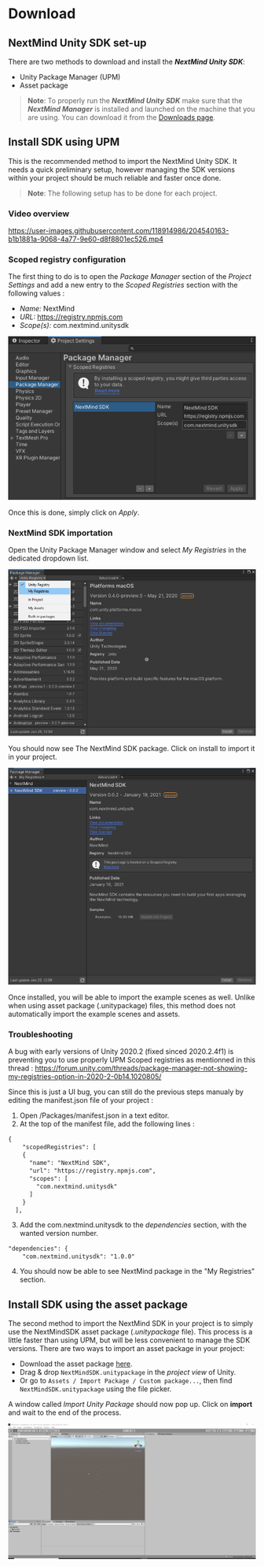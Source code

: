 # Download

## NextMind Unity SDK set-up

There are two methods to download and install the **_NextMind Unity SDK_**:

- Unity Package Manager (UPM)
- Asset package

<blockquote class="note-block"><strong>Note</strong>: To properly run the <strong><em>NextMind Unity SDK</em></strong> make sure that the <strong><em>NextMind Manager</em></strong> is installed and launched on the machine that you are using. You can download it from the <a href="../downloads/README.md">Downloads page</a>.</blockquote>

## Install SDK using UPM

This is the recommended method to import the NextMind Unity SDK. It needs a quick preliminary setup, however managing the SDK versions within your project should be much reliable and faster once done. 

<blockquote class="note-block"><strong>Note</strong>: The following setup has to be done for each project.</blockquote>

### Video overview
https://user-images.githubusercontent.com/118914986/204540163-b1b1881a-9068-4a77-9e60-d8f8801ec526.mp4

### Scoped registry configuration

The first thing to do is to open the *Package Manager* section of the *Project Settings* and add a new entry to the *Scoped Registries* section with the following values : 

- *Name:* NextMind
- *URL:* https://registry.npmjs.com
- *Scope(s):* com.nextmind.unitysdk

![ImportPackage](images/scopedRegistries.png)

Once this is done, simply click on *Apply*.

### NextMind SDK importation

Open the Unity Package Manager window and select *My Registries* in the dedicated dropdown list.

![ImportPackage](images/myRegistries.png)

You should now see The NextMind SDK package. Click on install to import it in your project. 

![ImportPackage](images/myRegistries2.png)

Once installed, you will be able to import the example scenes as well. Unlike when using asset package (.unitypackage) files, this method does not automatically import the example scenes and assets. 

### Troubleshooting

A bug with early versions of Unity 2020.2 (fixed sinced 2020.2.4f1) is preventing you to use properly UPM Scoped registries as mentionned in this thread : https://forum.unity.com/threads/package-manager-not-showing-my-registries-option-in-2020-2-0b14.1020805/

Since this is just a UI bug, you can still do the previous steps manualy by editing the manifest.json file of your project : 

1. Open <projectRoot>/Packages/manifest.json in a text editor.
2. At the top of the manifest file, add the following lines : 

```
{
	"scopedRegistries": [
    {
      "name": "NextMind SDK",
      "url": "https://registry.npmjs.com",
      "scopes": [
        "com.nextmind.unitysdk"
      ]
    }
  ],
```

3. Add the com.nextmind.unitysdk to the *dependencies* section, with the wanted version number.

```
"dependencies": {
	"com.nextmind.unitysdk": "1.0.0"
```

4. You should now be able to see NextMind package in the "My Registries" section.

## Install SDK using the asset package

The second method to import the NextMind SDK in your project is to simply use the NextMindSDK asset package (.*unitypackage* file). This process is a little faster than using UPM, but will be less convenient to manage the SDK versions. 
There are two ways to import an asset package in your project:

- Download the asset package [here](../downloads/NextMindSDK-1.5.1.unitypackage).
- Drag & drop `NextMindSDK.unitypackage` in the *project view* of Unity. 
- Or go to `Assets / Import Package / Custom package...`, then find `NextMindSDK.unitypackage` using the file picker.

A window called *Import Unity Package* should now pop up. Click on **import** and wait to the end of the process.

![ImportPackage](images/Export_1.gif)

